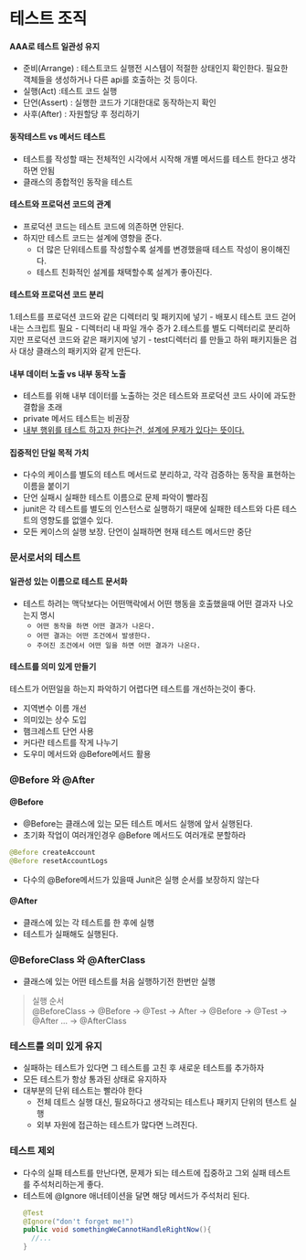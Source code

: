 # 테스트 조직
#### AAA로 테스트 일관성 유지
- 준비(Arrange) : 테스트코드 실행전 시스템이 적절한 상태인지 확인한다. 필요한 객체들을 생성하거나 다른 api를 
호출하는 것 등이다.
- 실행(Act) :테스트 코드 실행
- 단언(Assert) : 실행한 코드가 기대한대로 동작하는지 확인
- 사후(After) : 자원할당 후 정리하기

#### 동작테스트 vs 메서드 테스트
- 테스트를 작성할 때는 전체적인 시각에서 시작해 개별 메서드를 테스트 한다고 생각하면 안됨
- 클래스의 종합적인 동작을 테스트

#### 테스트와 프로덕션 코드의 관계
- 프로덕션 코드는 테스트 코드에 의존하면 안된다. 
- 하지만 테스트 코드는 설계에 영향을 준다. 
    - 더 많은 단위테스트를 작성할수록 설계를 변경했을때 테스트 작성이 용이해진다.
    - 테스트 친화적인 설계를 채택할수록 설계가 좋아진다.

#### 테스트와 프로덕션 코드 분리
1.테스트를 프로덕션 코드와 같은 디렉터리 및 패키지에 넣기
    - 배포시 테스트 코드 걷어내는 스크립트 필요
    - 디렉터리 내 파일 개수 증가
2.테스트를 별도 디렉터리로 분리하지만 프로덕션 코드와 같은 패키지에 넣기
    - test디렉터리 를 만들고 하위  패키지들은 검사 대상 클래스의 패키지와 같게 만든다.

#### 내부 데이터 노출 vs 내부 동작 노출
- 테스트를 위해 내부 데이터를 노출하는 것은 테스트와 프로덕션 코드 사이에 과도한 결합을 초래
- private 메서드 테스트는 비권장
- <u>내부 행위를 테스트 하고자 한다는건, 설계에 문제가 있다는 뜻이다.</u>

#### 집중적인 단일 목적 가치
- 다수의 케이스를 별도의 테스트 메서드로 분리하고, 각각 검증하는 동작을 표현하는 이름을 붙이기
- 단언 실패시 실패한 테스트 이름으로 문제 파악이 빨라짐
- junit은 각 테스트를 별도의 인스턴스로 실행하기 때문에 실패한 테스트와 다른 테스트의 영향도를 없앨수 있다.
- 모든 케이스의 실행 보장. 단언이 실패하면 현재 테스트 메서드만 중단

### 문서로서의 테스트
#### 일관성 있는 이름으로 테스트 문서화
- 테스트 하려는 맥닥보다는 어떤맥락에서 어떤 행동을 호출했을때 어떤 결과자 나오는지 명시
    - `어떤 동작을 하면 어떤 결과가 나온다.`
    - `어떤 결과는 어떤 조건에서 발생한다.`
    - `주어진 조건에서 어떤 일을 하면 어떤 결과가 나온다.`
#### 테스트를 의미 있게 만들기
테스트가 어떤일을 하는지 파악하기 어렵다면 테스트를 개선하는것이 좋다.
- 지역변수 이름 개선
- 의미있는 상수 도입
- 햄크레스트 단언 사용
- 커다란 테스트를 작게 나누기
- 도우미 메서드와 @Before메서드 활용


### @Before 와 @After
#### **@Before**
-  @Before는  클래스에 있는 모든 테스트 메서드 실행에 앞서 실행된다.
- 초기화 작업이 여러개인경우 @Before 메서드도 여러개로 분할하라
```java
@Before createAccount
@Before resetAccountLogs
```
- 다수의 @Before메서드가 있을때 Junit은 실행 순서를 보장하지 않는다

#### **@After**
- 클래스에 있는 각 테스트를 한 후에 실행
- 테스트가 실패해도 실행된다.

### @BeforeClass 와 @AfterClass
- 클래스에 있는 어떤 테스트를 처음 실행하기전 한번만 실행

> 실행 순서  
> @BeforeClass -> @Before -> @Test -> After -> @Before -> @Test -> @After ... -> @AfterClass

### 테스트를 의미 있게 유지
- 실패하는 테스트가 있다면 그 테스트를 고친 후 새로운 테스트를 추가하자
- 모든 테스트가 항상 통과된 상태로 유지하자
- 대부분의 단위 테스트는 빨라야 한다
    - 전체 데트스 실행 대신, 필요하다고 생각되는 테스트나 패키지 단위의 텐스트 실행
    - 외부 자원에 접근하는 테스트가 많다면 느려진다.
    
### 테스트 제외
- 다수의 실패 테스트를 만난다면, 문제가 되는 테스트에 집중하고 그외 실패 테스트를 주석처리하는게 좋다.
- 테스트에 @Ignore 애너테이션을 달면 해당 메서드가 주석처리 된다.
    ```java
    @Test
    @Ignore("don't forget me!")
    public void somethingWeCannotHandleRightNow(){
      //...
    } 
    ```
